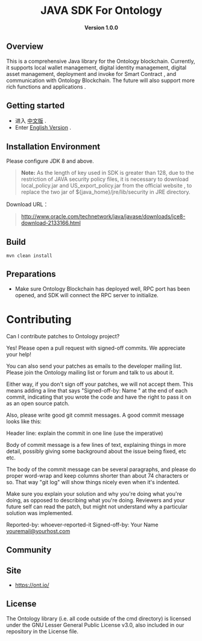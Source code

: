 
<h1 align="center">JAVA SDK For Ontology  </h1>
<h4 align="center">Version 1.0.0 </h4>

## Overview

This is a comprehensive Java library for the Ontology blockchain. Currently, it supports local wallet management, digital identity management, digital asset management,  deployment and invoke for Smart Contract , and communication with Ontology Blockchain. The future will also support more rich functions and applications .

## Getting started

* 进入 [中文版](https://ontio.github.io/documentation/ontology_java_sdk_zh.html) .
* Enter [English Version](https://ontio.github.io/documentation/ontology_java_sdk_en.html) .

## Installation Environment 

Please configure JDK 8 and above.

> **Note:** As the length of key used in SDK is greater than 128, due to the restriction of JAVA security policy files, it is necessary to download local_policy.jar and US_export_policy.jar from the official website , to replace the two jar of ${java_home}/jre/lib/security in JRE directory.

Download URL：

>http://www.oracle.com/technetwork/java/javase/downloads/jce8-download-2133166.html


## Build

```
mvn clean install
```

## Preparations

* Make sure Ontology Blockchain has deployed well,  RPC port has been opened, and SDK will connect the RPC server to initialize.


# Contributing

Can I contribute patches to Ontology project?

Yes! Please open a pull request with signed-off commits. We appreciate your help!

You can also send your patches as emails to the developer mailing list.
Please join the Ontology mailing list or forum and talk to us about it.

Either way, if you don't sign off your patches, we will not accept them.
This means adding a line that says "Signed-off-by: Name <email>" at the
end of each commit, indicating that you wrote the code and have the right
to pass it on as an open source patch.

Also, please write good git commit messages.  A good commit message
looks like this:

  Header line: explain the commit in one line (use the imperative)

  Body of commit message is a few lines of text, explaining things
  in more detail, possibly giving some background about the issue
  being fixed, etc etc.

  The body of the commit message can be several paragraphs, and
  please do proper word-wrap and keep columns shorter than about
  74 characters or so. That way "git log" will show things
  nicely even when it's indented.

  Make sure you explain your solution and why you're doing what you're
  doing, as opposed to describing what you're doing. Reviewers and your
  future self can read the patch, but might not understand why a
  particular solution was implemented.

  Reported-by: whoever-reported-it
  Signed-off-by: Your Name <youremail@yourhost.com>

## Community

## Site

* https://ont.io/

## License

The Ontology library (i.e. all code outside of the cmd directory) is licensed under the GNU Lesser General Public License v3.0, also included in our repository in the License file.
